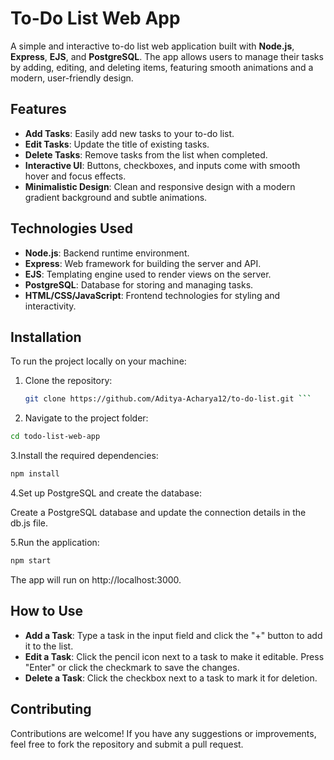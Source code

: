 # To-Do List Web App

A simple and interactive to-do list web application built with **Node.js**, **Express**, **EJS**, and **PostgreSQL**. The app allows users to manage their tasks by adding, editing, and deleting items, featuring smooth animations and a modern, user-friendly design.

## Features

- **Add Tasks**: Easily add new tasks to your to-do list.
- **Edit Tasks**: Update the title of existing tasks.
- **Delete Tasks**: Remove tasks from the list when completed.
- **Interactive UI**: Buttons, checkboxes, and inputs come with smooth hover and focus effects.
- **Minimalistic Design**: Clean and responsive design with a modern gradient background and subtle animations.

## Technologies Used

- **Node.js**: Backend runtime environment.
- **Express**: Web framework for building the server and API.
- **EJS**: Templating engine used to render views on the server.
- **PostgreSQL**: Database for storing and managing tasks.
- **HTML/CSS/JavaScript**: Frontend technologies for styling and interactivity.

## Installation

To run the project locally on your machine:

1. Clone the repository:

   ```bash
   git clone https://github.com/Aditya-Acharya12/to-do-list.git ```
2. Navigate to the project folder:

  ```bash
  cd todo-list-web-app
```
3.Install the required dependencies:

```bash
npm install
```

4.Set up PostgreSQL and create the database:

Create a PostgreSQL database and update the connection details in the db.js file.

5.Run the application:

```bash
npm start
```
The app will run on http://localhost:3000.

## How to Use

- **Add a Task**: Type a task in the input field and click the "+" button to add it to the list.
- **Edit a Task**: Click the pencil icon next to a task to make it editable. Press "Enter" or click the checkmark to save the changes.
- **Delete a Task**: Click the checkbox next to a task to mark it for deletion.

## Contributing

Contributions are welcome! If you have any suggestions or improvements, feel free to fork the repository and submit a pull request.

  



